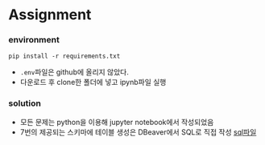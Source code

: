 # Assignment

### environment
```shell
pip install -r requirements.txt
```
- `.env`파일은 github에 올리지 않았다. 
- 다운로드 후 clone한 폴더에 넣고 ipynb파일 실행

### solution
- 모든 문제는 python을 이용해 jupyter notebook에서 작성되었음
- 7번의 제공되는 스키마에 테이블 생성은 DBeaver에서 SQL로 직접 작성 [sql파일](No7_models.sql)